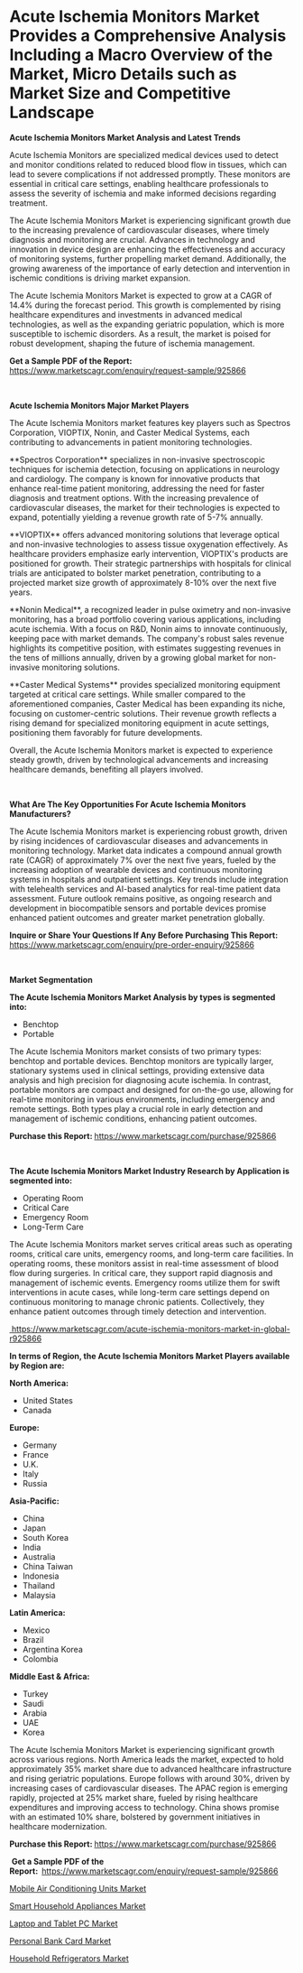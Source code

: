 <p><h1>Acute Ischemia Monitors Market Provides a Comprehensive Analysis Including a Macro Overview of the Market, Micro Details such as Market Size and Competitive Landscape</h1></p><p><strong>Acute Ischemia Monitors Market Analysis and Latest Trends</strong></p>
<p><p>Acute Ischemia Monitors are specialized medical devices used to detect and monitor conditions related to reduced blood flow in tissues, which can lead to severe complications if not addressed promptly. These monitors are essential in critical care settings, enabling healthcare professionals to assess the severity of ischemia and make informed decisions regarding treatment.</p><p>The Acute Ischemia Monitors Market is experiencing significant growth due to the increasing prevalence of cardiovascular diseases, where timely diagnosis and monitoring are crucial. Advances in technology and innovation in device design are enhancing the effectiveness and accuracy of monitoring systems, further propelling market demand. Additionally, the growing awareness of the importance of early detection and intervention in ischemic conditions is driving market expansion.</p><p>The Acute Ischemia Monitors Market is expected to grow at a CAGR of 14.4% during the forecast period. This growth is complemented by rising healthcare expenditures and investments in advanced medical technologies, as well as the expanding geriatric population, which is more susceptible to ischemic disorders. As a result, the market is poised for robust development, shaping the future of ischemia management.</p></p>
<p><strong>Get a Sample PDF of the Report:&nbsp;</strong> <a href="https://www.marketscagr.com/enquiry/request-sample/925866?utm_campaign=1869&utm_medium=2&utm_source=Github&utm_content=ia&utm_term=12122024&utm_id=acute-ischemia-monitors">https://www.marketscagr.com/enquiry/request-sample/925866</a></p>
<p>&nbsp;</p>
<p><strong>Acute Ischemia Monitors Major Market Players</strong></p>
<p><p>The Acute Ischemia Monitors market features key players such as Spectros Corporation, VIOPTIX, Nonin, and Caster Medical Systems, each contributing to advancements in patient monitoring technologies. </p><p>**Spectros Corporation** specializes in non-invasive spectroscopic techniques for ischemia detection, focusing on applications in neurology and cardiology. The company is known for innovative products that enhance real-time patient monitoring, addressing the need for faster diagnosis and treatment options. With the increasing prevalence of cardiovascular diseases, the market for their technologies is expected to expand, potentially yielding a revenue growth rate of 5-7% annually.</p><p>**VIOPTIX** offers advanced monitoring solutions that leverage optical and non-invasive technologies to assess tissue oxygenation effectively. As healthcare providers emphasize early intervention, VIOPTIX's products are positioned for growth. Their strategic partnerships with hospitals for clinical trials are anticipated to bolster market penetration, contributing to a projected market size growth of approximately 8-10% over the next five years.</p><p>**Nonin Medical**, a recognized leader in pulse oximetry and non-invasive monitoring, has a broad portfolio covering various applications, including acute ischemia. With a focus on R&D, Nonin aims to innovate continuously, keeping pace with market demands. The company's robust sales revenue highlights its competitive position, with estimates suggesting revenues in the tens of millions annually, driven by a growing global market for non-invasive monitoring solutions.</p><p>**Caster Medical Systems** provides specialized monitoring equipment targeted at critical care settings. While smaller compared to the aforementioned companies, Caster Medical has been expanding its niche, focusing on customer-centric solutions. Their revenue growth reflects a rising demand for specialized monitoring equipment in acute settings, positioning them favorably for future developments. </p><p>Overall, the Acute Ischemia Monitors market is expected to experience steady growth, driven by technological advancements and increasing healthcare demands, benefiting all players involved.</p></p>
<p>&nbsp;</p>
<p><strong>What Are The Key Opportunities For Acute Ischemia Monitors Manufacturers?</strong></p>
<p><p>The Acute Ischemia Monitors market is experiencing robust growth, driven by rising incidences of cardiovascular diseases and advancements in monitoring technology. Market data indicates a compound annual growth rate (CAGR) of approximately 7% over the next five years, fueled by the increasing adoption of wearable devices and continuous monitoring systems in hospitals and outpatient settings. Key trends include integration with telehealth services and AI-based analytics for real-time patient data assessment. Future outlook remains positive, as ongoing research and development in biocompatible sensors and portable devices promise enhanced patient outcomes and greater market penetration globally.</p></p>
<p><strong>Inquire or Share Your Questions If Any Before Purchasing This Report:</strong> <a href="https://www.marketscagr.com/enquiry/pre-order-enquiry/925866?utm_campaign=1869&utm_medium=2&utm_source=Github&utm_content=ia&utm_term=12122024&utm_id=acute-ischemia-monitors">https://www.marketscagr.com/enquiry/pre-order-enquiry/925866</a></p>
<p>&nbsp;</p>
<p><strong>Market Segmentation</strong></p>
<p><strong>The Acute Ischemia Monitors Market Analysis by types is segmented into:</strong></p>
<p><ul><li>Benchtop</li><li>Portable</li></ul></p>
<p><p>The Acute Ischemia Monitors market consists of two primary types: benchtop and portable devices. Benchtop monitors are typically larger, stationary systems used in clinical settings, providing extensive data analysis and high precision for diagnosing acute ischemia. In contrast, portable monitors are compact and designed for on-the-go use, allowing for real-time monitoring in various environments, including emergency and remote settings. Both types play a crucial role in early detection and management of ischemic conditions, enhancing patient outcomes.</p></p>
<p><strong>Purchase this Report:&nbsp;</strong><a href="https://www.marketscagr.com/purchase/925866?utm_campaign=1869&utm_medium=2&utm_source=Github&utm_content=ia&utm_term=12122024&utm_id=acute-ischemia-monitors">https://www.marketscagr.com/purchase/925866</a></p>
<p>&nbsp;</p>
<p><strong>The Acute Ischemia Monitors Market Industry Research by Application is segmented into:</strong></p>
<p><ul><li>Operating Room</li><li>Critical Care</li><li>Emergency Room</li><li>Long-Term Care</li></ul></p>
<p><p>The Acute Ischemia Monitors market serves critical areas such as operating rooms, critical care units, emergency rooms, and long-term care facilities. In operating rooms, these monitors assist in real-time assessment of blood flow during surgeries. In critical care, they support rapid diagnosis and management of ischemic events. Emergency rooms utilize them for swift interventions in acute cases, while long-term care settings depend on continuous monitoring to manage chronic patients. Collectively, they enhance patient outcomes through timely detection and intervention.</p></p>
<p><a href="https://www.marketscagr.com/acute-ischemia-monitors-market-in-global-r925866?utm_campaign=1869&utm_medium=2&utm_source=Github&utm_content=ia&utm_term=12122024&utm_id=acute-ischemia-monitors">&nbsp;https://www.marketscagr.com/acute-ischemia-monitors-market-in-global-r925866</a></p>
<p><strong>In terms of Region, the Acute Ischemia Monitors Market Players available by Region are:</strong></p>
<p>
    <p> <strong> North America: </strong>
        <ul>
            <li>United States</li>
            <li>Canada</li>
        </ul>
        </p> 
    <p> <strong> Europe: </strong>
        <ul>
            <li>Germany</li>
            <li>France</li>
            <li>U.K.</li>
            <li>Italy</li>
            <li>Russia</li>
        </ul>
        </p> 
    <p> <strong> Asia-Pacific: </strong>
        <ul>
            <li>China</li>
            <li>Japan</li>
            <li>South Korea</li>
            <li>India</li>
            <li>Australia</li>
            <li>China Taiwan</li>
            <li>Indonesia</li>
            <li>Thailand</li>
            <li>Malaysia</li>
        </ul>
        </p> 
    <p> <strong> Latin America: </strong>
        <ul>
            <li>Mexico</li>
            <li>Brazil</li>
            <li>Argentina Korea</li>
            <li>Colombia</li>
        </ul>
        </p> 
    <p> <strong> Middle East & Africa: </strong>
        <ul>
            <li>Turkey</li>
            <li>Saudi</li>
            <li>Arabia</li>
            <li>UAE</li>
            <li>Korea</li>
        </ul>
    </p>
    </p>
<p><p>The Acute Ischemia Monitors Market is experiencing significant growth across various regions. North America leads the market, expected to hold approximately 35% market share due to advanced healthcare infrastructure and rising geriatric populations. Europe follows with around 30%, driven by increasing cases of cardiovascular diseases. The APAC region is emerging rapidly, projected at 25% market share, fueled by rising healthcare expenditures and improving access to technology. China shows promise with an estimated 10% share, bolstered by government initiatives in healthcare modernization.</p></p>
<p><strong>Purchase this Report: </strong><a href="https://www.marketscagr.com/purchase/925866?utm_campaign=1869&utm_medium=2&utm_source=Github&utm_content=ia&utm_term=12122024&utm_id=acute-ischemia-monitors">https://www.marketscagr.com/purchase/925866</a></p>
<p>&nbsp;<strong>Get a Sample PDF of the Report:&nbsp;&nbsp;</strong><a href="https://www.marketscagr.com/enquiry/request-sample/925866?utm_campaign=1869&utm_medium=2&utm_source=Github&utm_content=ia&utm_term=12122024&utm_id=acute-ischemia-monitors">https://www.marketscagr.com/enquiry/request-sample/925866</a></p>
<p><strong></strong></p>
<p><p><a href="https://www.linkedin.com/pulse/mobile-air-conditioning-units-market-analysis-driving-business-nph1e?utm_campaign=1869&utm_medium=2&utm_source=Github&utm_content=ia&utm_term=12122024&utm_id=acute-ischemia-monitors">Mobile Air Conditioning Units Market</a></p><p><a href="https://www.linkedin.com/pulse/smart-household-appliances-market-analysis-from-2024-2031-size-ofhje?utm_campaign=1869&utm_medium=2&utm_source=Github&utm_content=ia&utm_term=12122024&utm_id=acute-ischemia-monitors">Smart Household Appliances Market</a></p><p><a href="https://www.linkedin.com/pulse/global-laptop-tablet-pc-market-analysis-size-share-revenue-projected-anwtf?utm_campaign=1869&utm_medium=2&utm_source=Github&utm_content=ia&utm_term=12122024&utm_id=acute-ischemia-monitors">Laptop and Tablet PC Market</a></p><p><a href="https://www.linkedin.com/pulse/p-factrackr-ho6he?utm_campaign=1869&utm_medium=2&utm_source=Github&utm_content=ia&utm_term=12122024&utm_id=acute-ischemia-monitors">Personal Bank Card Market</a></p><p><a href="https://www.linkedin.com/pulse/analyzing-hashub-gbd8f?utm_campaign=1869&utm_medium=2&utm_source=Github&utm_content=ia&utm_term=12122024&utm_id=acute-ischemia-monitors">Household Refrigerators Market</a></p></p>